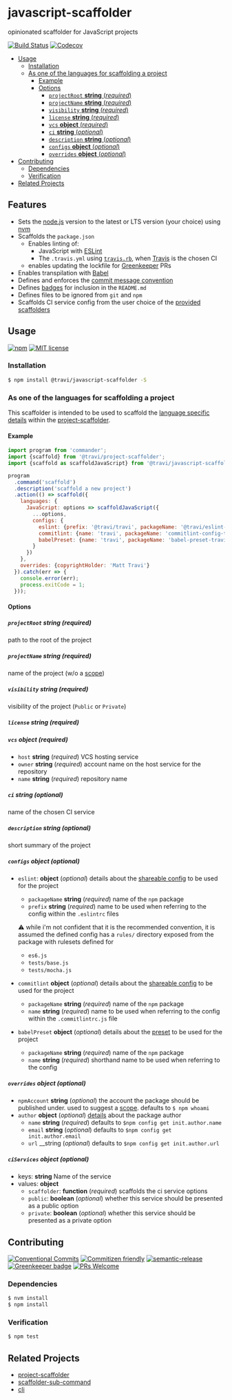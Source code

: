 # javascript-scaffolder

opinionated scaffolder for JavaScript projects

<!-- status badges -->
[![Build Status][ci-badge]][ci-link]
[![Codecov](https://img.shields.io/codecov/c/github/travi/javascript-scaffolder.svg)](https://codecov.io/github/travi/javascript-scaffolder)

<!-- START doctoc generated TOC please keep comment here to allow auto update -->
<!-- DON'T EDIT THIS SECTION, INSTEAD RE-RUN doctoc TO UPDATE -->


* [Usage](#usage)
  * [Installation](#installation)
  * [As one of the languages for scaffolding a project](#as-one-of-the-languages-for-scaffolding-a-project)
    * [Example](#example)
    * [Options](#options)
      * [`projectRoot` __string__ (_required_)](#projectroot-__string__-_required_)
      * [`projectName` __string__ (_required_)](#projectname-__string__-_required_)
      * [`visibility` __string__ (_required_)](#visibility-__string__-_required_)
      * [`license` __string__ (_required_)](#license-__string__-_required_)
      * [`vcs` __object__ (_required_)](#vcs-__object__-_required_)
      * [`ci` __string__ (_optional_)](#ci-__string__-_optional_)
      * [`description` __string__ (_optional_)](#description-__string__-_optional_)
      * [`configs` __object__ (_optional_)](#configs-__object__-_optional_)
      * [`overrides` __object__ (_optional_)](#overrides-__object__-_optional_)
* [Contributing](#contributing)
  * [Dependencies](#dependencies)
  * [Verification](#verification)
* [Related Projects](#related-projects)

<!-- END doctoc generated TOC please keep comment here to allow auto update -->

## Features

* Sets the [node.js](https://nodejs.org/) version to the latest or LTS version
  (your choice) using [nvm](https://github.com/creationix/nvm)
* Scaffolds the `package.json`
  * Enables linting of:
    * JavaScript with [ESLint](https://eslint.org/)
    * The `.travis.yml` using [`travis.rb`](https://github.com/travis-ci/travis.rb#lint),
      when [Travis](https://travis-ci.com) is the chosen CI
  * enables updating the lockfile for [Greenkeeper](https://greenkeeper.io) PRs
* Enables transpilation with [Babel](https://babeljs.io)
* Defines and enforces the [commit message convention](https://conventionalcommits.org/)
* Defines [badges](https://sheilds.io) for inclusion in the `README.md`
* Defines files to be ignored from `git` and `npm`
* Scaffolds CI service config from the user choice of the
  [provided scaffolders](#ciservices-__object__-_optional_)

## Usage

<!-- consumer badges -->
[![npm][npm-badge]][npm-link]
[![MIT license][license-badge]][license-link]

### Installation

```sh
$ npm install @travi/javascript-scaffolder -S
```

### As one of the languages for scaffolding a project

This scaffolder is intended to be used to scaffold the
[language specific details](https://github.com/travi/project-scaffolder#languages-_optional_)
within the [project-scaffolder](https://github.com/travi/project-scaffolder).

#### Example

```js
import program from 'commander';
import {scaffold} from '@travi/project-scaffolder';
import {scaffold as scaffoldJavaScript} from '@travi/javascript-scaffolder';

program
  .command('scaffold')
  .description('scaffold a new project')
  .action(() => scaffold({
    languages: {
      JavaScript: options => scaffoldJavaScript({
        ...options,
        configs: {
          eslint: {prefix: '@travi/travi', packageName: '@travi/eslint-config-travi'},
          commitlint: {name: 'travi', packageName: 'commitlint-config-travi'},
          babelPreset: {name: 'travi', packageName: 'babel-preset-travi'}
        }
      })
    }, 
    overrides: {copyrightHolder: 'Matt Travi'}
  }).catch(err => {
    console.error(err);
    process.exitCode = 1;
  }));
```

#### Options

##### `projectRoot` __string__ (_required_)

path to the root of the project

##### `projectName` __string__ (_required_)

name of the project (w/o a [scope](https://docs.npmjs.com/misc/scope))

##### `visibility` __string__ (_required_)

visibility of the project (`Public` or `Private`)

##### `license` __string__ (_required_)

##### `vcs` __object__ (_required_)

* `host` __string__ (_required_)
  VCS hosting service
* `owner` __string__ (_required_)
  account name on the host service for the repository
* `name` __string__ (_required_)
  repository name 

##### `ci` __string__ (_optional_)

name of the chosen CI service

##### `description` __string__ (_optional_)

short summary of the project

##### `configs` __object__ (_optional_)

* `eslint`: __object__ (_optional_)
  details about the [shareable config](https://eslint.org/docs/developer-guide/shareable-configs)
  to be used for the project
  * `packageName` __string__ (_required_)
    name of the `npm` package
  * `prefix` __string__ (_required_)
    name to be used when referring to the config within the `.eslintrc` files
  
  :warning: while i'm not confident that it is the recommended convention, it
  is assumed the defined config has a `rules/` directory exposed from the package
  with rulesets defined for
  * `es6.js`
  * `tests/base.js`
  * `tests/mocha.js`
* `commitlint` __object__ (_optional_)
  details about the [shareable config](https://marionebl.github.io/commitlint/#/concepts-shareable-config)
  to be used for the project
  * `packageName` __string__ (_required_)
    name of the `npm` package
  * `name` __string__ (_required_)
    name to be used when referring to the config within the `.commitlintrc.js` file
* `babelPreset` __object__ (_optional_)
  details about the [preset](https://babeljs.io/docs/plugins/#creating-a-preset)
  to be used for the project
  * `packageName` __string__ (_required_)
    name of the `npm` package
  * `name` __string__ (_required_)
    shorthand name to be used when referring to the config
    
##### `overrides` __object__ (_optional_)

* `npmAccount` __string__ (_optional_)
  the account the package should be published under. used to suggest a
  [scope](https://docs.npmjs.com/misc/scope). defaults to `$ npm whoami`
* `author` __object__ (_optional_)
  [details](https://docs.npmjs.com/files/package.json#people-fields-author-contributors)
  about the package author
  * `name` __string__ (_required_) defaults to `$npm config get init.author.name`
  * `email` __string__ (_optional_) defaults to `$npm config get init.author.email`
  * `url` __string (_optional_) defaults to `$npm config get init.author.url`
  
##### `ciServices` __object__ (_optional_)

* keys: __string__ Name of the service
* values: __object__
  * `scaffolder`: __function__ (_required_) scaffolds the ci service options
  * `public`: __boolean__ (_optional_) whether this service should be presented
    as a public option
  * `private`: __boolean__ (_optional_) whether this service should be presented
    as a private option

## Contributing

<!-- contribution badges -->
[![Conventional Commits][commit-convention-badge]][commit-convention-link]
[![Commitizen friendly][commitizen-badge]][commitizen-link]
[![semantic-release](https://img.shields.io/badge/%20%20%F0%9F%93%A6%F0%9F%9A%80-semantic--release-e10079.svg)](https://github.com/semantic-release/semantic-release)
[![Greenkeeper badge](https://badges.greenkeeper.io/travi/javascript-scaffolder.svg)](https://greenkeeper.io/)
[![PRs Welcome][PRs-badge]][PRs-link]

### Dependencies

```sh
$ nvm install
$ npm install
```

### Verification

```sh
$ npm test
```

## Related Projects

* [project-scaffolder](https://npm.im/@travi/project-scaffolder)
* [scaffolder-sub-command](https://github.com/travi/scaffolder-sub-command)
* [cli](https://npm.im/@travi/cli)

[npm-link]: https://www.npmjs.com/package/@travi/javascript-scaffolder
[npm-badge]: https://img.shields.io/npm/v/@travi/javascript-scaffolder.svg
[license-link]: LICENSE
[license-badge]: https://img.shields.io/github/license/travi/javascript-scaffolder.svg
[ci-link]: https://travis-ci.org/travi/javascript-scaffolder
[ci-badge]: https://img.shields.io/travis/travi/javascript-scaffolder.svg?branch=master
[commit-convention-link]: https://conventionalcommits.org
[commit-convention-badge]: https://img.shields.io/badge/Conventional%20Commits-1.0.0-yellow.svg
[commitizen-link]: http://commitizen.github.io/cz-cli/
[commitizen-badge]: https://img.shields.io/badge/commitizen-friendly-brightgreen.svg
[PRs-link]: http://makeapullrequest.com
[PRs-badge]: https://img.shields.io/badge/PRs-welcome-brightgreen.svg
